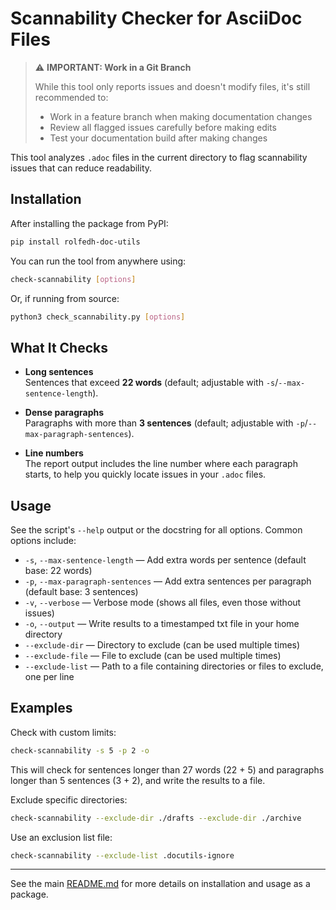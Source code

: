 # Scannability Checker for AsciiDoc Files

> ⚠️ **IMPORTANT: Work in a Git Branch**
> 
> While this tool only reports issues and doesn't modify files, it's still recommended to:
> - Work in a feature branch when making documentation changes
> - Review all flagged issues carefully before making edits
> - Test your documentation build after making changes

This tool analyzes `.adoc` files in the current directory to flag scannability issues that can reduce readability.

## Installation

After installing the package from PyPI:

```sh
pip install rolfedh-doc-utils
```

You can run the tool from anywhere using:

```sh
check-scannability [options]
```

Or, if running from source:

```sh
python3 check_scannability.py [options]
```

## What It Checks

- **Long sentences**  
  Sentences that exceed **22 words** (default; adjustable with `-s`/`--max-sentence-length`).

- **Dense paragraphs**  
  Paragraphs with more than **3 sentences** (default; adjustable with `-p`/`--max-paragraph-sentences`).

- **Line numbers**  
  The report output includes the line number where each paragraph starts, to help you quickly locate issues in your `.adoc` files.

## Usage

See the script's `--help` output or the docstring for all options. Common options include:

- `-s`, `--max-sentence-length` — Add extra words per sentence (default base: 22 words)
- `-p`, `--max-paragraph-sentences` — Add extra sentences per paragraph (default base: 3 sentences)
- `-v`, `--verbose` — Verbose mode (shows all files, even those without issues)
- `-o`, `--output` — Write results to a timestamped txt file in your home directory
- `--exclude-dir` — Directory to exclude (can be used multiple times)
- `--exclude-file` — File to exclude (can be used multiple times)
- `--exclude-list` — Path to a file containing directories or files to exclude, one per line

## Examples

Check with custom limits:
```sh
check-scannability -s 5 -p 2 -o
```
This will check for sentences longer than 27 words (22 + 5) and paragraphs longer than 5 sentences (3 + 2), and write the results to a file.

Exclude specific directories:
```sh
check-scannability --exclude-dir ./drafts --exclude-dir ./archive
```

Use an exclusion list file:
```sh
check-scannability --exclude-list .docutils-ignore
```

---

See the main [README.md](README.md) for more details on installation and usage as a package.
